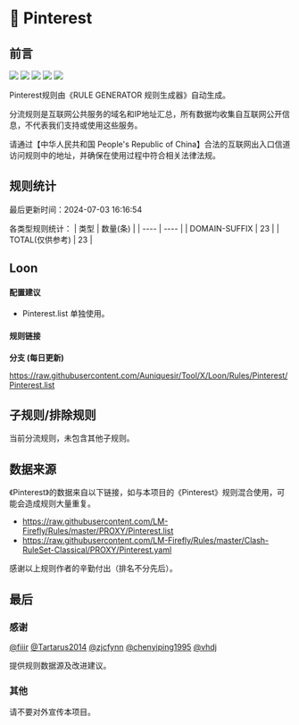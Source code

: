 # 🧸 Pinterest

## 前言

![](https://shields.io/badge/-移除重复规则-ff69b4) ![](https://shields.io/badge/-DOMAIN与DOMAIN--SUFFIX合并-green) ![](https://shields.io/badge/-DOMAIN--SUFFIX间合并-critical) ![](https://shields.io/badge/-DOMAIN--SUFFIX与DOMAIN--KEYWORD合并-blue) ![](https://shields.io/badge/-IP--CIDR(6)合并-blueviolet) 

Pinterest规则由《RULE GENERATOR 规则生成器》自动生成。

分流规则是互联网公共服务的域名和IP地址汇总，所有数据均收集自互联网公开信息，不代表我们支持或使用这些服务。

请通过【中华人民共和国 People's Republic of China】合法的互联网出入口信道访问规则中的地址，并确保在使用过程中符合相关法律法规。

## 规则统计

最后更新时间：2024-07-03 16:16:54

各类型规则统计：
| 类型 | 数量(条)  | 
| ---- | ----  |
| DOMAIN-SUFFIX | 23  | 
| TOTAL(仅供参考) | 23  | 


## Loon 

#### 配置建议
- Pinterest.list 单独使用。

#### 规则链接
**分支 (每日更新)**

https://raw.githubusercontent.com/Auniquesir/Tool/X/Loon/Rules/Pinterest/Pinterest.list











## 子规则/排除规则


当前分流规则，未包含其他子规则。

## 数据来源

《Pinterest》的数据来自以下链接，如与本项目的《Pinterest》规则混合使用，可能会造成规则大量重复。

- https://raw.githubusercontent.com/LM-Firefly/Rules/master/PROXY/Pinterest.list
- https://raw.githubusercontent.com/LM-Firefly/Rules/master/Clash-RuleSet-Classical/PROXY/Pinterest.yaml


感谢以上规则作者的辛勤付出（排名不分先后）。

## 最后

### 感谢

[@fiiir](https://github.com/fiiir) [@Tartarus2014](https://github.com/Tartarus2014) [@zjcfynn](https://github.com/zjcfynn) [@chenyiping1995](https://github.com/chenyiping1995) [@vhdj](https://github.com/vhdj)

提供规则数据源及改进建议。

### 其他

请不要对外宣传本项目。